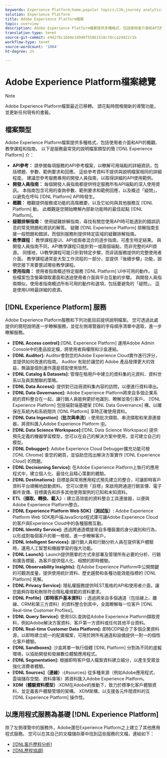 ```yaml
---
keywords: Experience Platform;home;popular topics;CJA;journey analytics;customer journey analytics;campaign orchestration;orchestration;customer journey;journey;journey orchestration;capability;workflow
solution: Experience Platform
title: Adobe Experience Platform檔案
topic: overview
description: Adobe Experience Platform檔案提供多種格式，包括使用者介面和API的概觀、教學課程和指南。 以下是Experience Platform服務最常用的檔案類型簡介。
translation-type: tm+mt
source-git-commit: e94278c1b64e1d940f55861518c78cca24822c1b
workflow-type: tm+mt
source-wordcount: '1084'
ht-degree: 2%

---
```



# Adobe Experience Platform檔案總覽

>[!NOTE]
>
>Adobe Experience Platform檔案最近已移轉。 請花點時間檢閱新的導覽功能，並更新任何現有的書籤。

## 檔案類型

Adobe Experience Platform檔案提供多種格式，包括使用者介面和API的概觀、教學課程和指南。 以下是服務最常見的說明檔案類型的簡 [!DNL Experience Platform] 介：

* **API參考：** 請參閱每項服務的API參考檔案，以瞭解可用端點的詳細資訊，包括標題、參數、範例要求和回應。 這些參考資料不提供與說明檔案相同的詳細程度。 建議您參考服務專用的開發人員指南，以取得詳細的API使用範例。
* **開發人員指南：** 每個開發人員指南都提供特定服務所有API端點的深入使用資訊。 本指南包含可用的查詢參數、範例要求和範例回應，以及概述「疑問」，以避免在呼叫 [!DNL Platform] API時發生。
* **概觀：** 概觀提供服務或功能的高階概要，以及它如何與其他服務互 [!DNL Platform] 動。 此概觀是您開始瞭解內部新功能時的最佳起點 [!DNL Platform]。
* **疑難排解指南：** 使用疑難排解指南，尋找有關您使用API時可能遇到的錯誤訊息的常見問題和資訊的解答。 疑難 [!DNL Experience Platform] 排解指南支援一般問題和錯誤，而個別服務則提供特定區域的疑難排解指南。
* **教學課程：** 教學課程是UI、API或兩者混合的逐步指南，可產生特定結果。 與開發人員指南不同，API教學課程只能針對一或兩個端點，而非完整的API資源。 同樣地，UI教學課程可能只針對特定步驟，而非該服務提供的完整使用者介面。 教學課程通常是大型工作流程的一部分，並提供「後續步驟」功能，說明您接下來要嘗試哪些教學課程。
* **使用指南：** 使用者指南概述特定服務 [!DNL Platform] UI中可用的動作。 這些檔案包含螢幕擷取畫面和透過使用者介面與平台互動的步驟。 與開發人員指南類似，使用者指南概述所有可用的動作和選項，包括要避免的「疑問」。 這是使用UI時最詳細的資源。

## [!DNL Experience Platform] 服務

Adobe Experience Platform服務和下列功能目前提供說明檔案。 您可透過此處提供的簡短說明進一步瞭解服務，並從左側導覽器的字母順序清單中選取，進一步瞭解服務。

* **[!DNL Access control]:**[!DNL Experience Platform] 運用Adobe Admin Console中的產品設定檔，將使用者與權限和沙盒連結。
* **[!DNL Auditor]:** Auditor會對您的Adobe Experience Cloud實作進行評分，並提供如何改進的指南。 Auditor 有助於讓您的 Adobe 產品發揮更大的效益，無論是個別運作還是搭配使用皆然。
* **[!DNL Catalog & Datasets]:** 管理在租用戶中建立的資料集的元資料、資料世系以及與其關聯的策略。
* **[!DNL Data Access]:** 提供對已註冊資料集內容的訪問，以便進行資料導出。
* **[!DNL Data Governance]:** Adobe Experience Platform將來自多個企業系統的資料整合在一起，讓行銷人員能夠更好地識別、瞭解並吸引客戶。 [!DNL Experience Platform] 包括端對端基礎架 [!DNL Data Governance] 構，以確保在系統內和系統間共 [!DNL Platform] 享時正確使用資料。
* **[!DNL Data Ingestion]（批次與串流）:** 使用批次擷取、串流擷取和來源連接器，將資料匯入Adobe Experience Platform [中](#sources)。
* **[!DNL Data Science Workspace]:**[!DNL Data Science Workspace] 提供預先定義的機器學習模型，您可以在自己的解決方案中使用，並可建立自己的模型。
* **[!DNL Debugger]:** Adobe Experience Cloud Debugger擴充功能可檢 [!DNL Chrome] 查您的網頁，並協助您找出解決方案實作 [!DNL Experience Cloud] 的問題。
* **[!DNL Decisioning Service]:** 在Adobe Experience Platform上執行的應用程式中，建立個人化、最佳化且精心策劃的體驗。
* **[!DNL Destinations]:** 目標是與常用應用程式預先建立的整合，可讓即時客戶資料平台順暢地啟動資料。 您可以使用「目標」來啟用跨通道行銷宣傳、電子郵件宣傳、目標廣告和許多其他使用案例的已知和未知資料。
* **ETL（擷取、轉換、載入）:** 建立高效能的資料整合工具連接器，以便與Adobe Experience Platform整合。
* **[!DNL Experience Platform Web SDK]（測試版）:** Adobe Experience Platform Web SDK用戶端JavaScript程式庫可讓Adobe Experience Cloud的客戶與Experience Cloud中的各種服務互動。
* **[!DNL Identity Service]:** 透過跨通道橋接來自多種裝置的身分識別和行為，以形成對每個客戶的單一檢視，進一步瞭解客戶。
* **[!DNL Intelligent Services]:** 讓行銷人員和行銷分析人員在提供客戶體驗時，運用人工智慧和機器學習的強大功能。
* **[!DNL Launch]:** Launch提供簡單的方式來部署及管理所有必要的分析、行銷和廣告標籤，為客戶提供個人化、相關的即時體驗。
* **[!DNL Observability Insights]:** 在Adobe Experience Platform中公開關鍵的可觀測度量，提供使用統計資料、歷史趨勢和各種功能效能指標的 [!DNL Platform] 見解。
* **[!DNL Privacy Service]:** 隱私權服務提供REST風格的API和使用者介面，讓您能夠存取和刪除符合隱私權規範的資料要求。
* **[!DNL Profile]（即時客戶基本資料）:** 透過將來自多個通道（包括線上、離線、CRM和第三方資料）的資料整合到其中，全面瞭解每一位客戶 [!DNL Real-time Customer Profiles]。
* **[!DNL Query Service]:** 使用SQL查詢從Adobe Experience Platform擷取資料，例如Adobe解決方案資料、客戶第一方資料或任何其他平台資料。
* **[!DNL Real-time Customer Data Platform]:** 即時CDP結合了多個企業資料源，以即時建立統一的配置檔案，可用於跨所有通道和設備提供一對一的個性化客戶體驗。
* **[!DNL Sandboxes]:** 沙盒將單一執行個體 [!DNL Platform] 分割為不同的虛擬環境，以協助開發和發展數位體驗應用程式。
* **[!DNL Segmentation]:** 根據即時客戶個人檔案資料建立細分，以產生受眾並強化消費者體驗。
* **[!DNL Sources]（連線）:**{#sources} 從多種來源（例如Adobe應用程式、雲端儲存空間、資料庫等）將資料匯入Adobe Experience Platform。
* **XDM（體驗資料模型）**:XDM在Adobe的推動下，致力於標準化客戶體驗資料，並定義客戶體驗管理的架構。 XDM架構，以支援各元件間資料的互 [!DNL Experience Platform] 操作性。

## 以應用程式服務為基礎 [!DNL Experience Platform]

除了左側導覽中的服務外，Adobe還在Experience Platform之上建立了其他應用程式服務。 您可以在其自己的文檔儲存庫中找到這些服務的文檔，連結如下：

* [[!DNL客戶歷程分析]](https://docs.adobe.com/content/help/en/analytics-platform/using/cja-landing.html)
* [[!DNL歷程協調]](https://docs.adobe.com/content/help/zh-Hant/journeys/using/journey-orchestration-home.html)